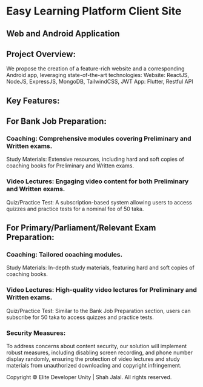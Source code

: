 # Easy Learning Platform Client Site

## Web and Android Application

## Project Overview:
We propose the creation of a feature-rich website and a corresponding Android app, leveraging state-of-the-art technologies:
Website: ReactJS, NodeJS, ExpressJS, MongoDB, TailwindCSS, JWT
App: Flutter, Restful API

## Key Features:
## For Bank Job Preparation:
### Coaching: Comprehensive modules covering Preliminary and Written exams.
Study Materials: Extensive resources, including hard and soft copies of coaching books for Preliminary and Written exams.
### Video Lectures: Engaging video content for both Preliminary and Written exams.
Quiz/Practice Test: A subscription-based system allowing users to access quizzes and practice tests for a nominal fee of 50 taka.

## For Primary/Parliament/Relevant Exam Preparation:
### Coaching: Tailored coaching modules.
Study Materials: In-depth study materials, featuring hard and soft copies of coaching books.
### Video Lectures: High-quality video lectures for Preliminary and Written exams.
Quiz/Practice Test: Similar to the Bank Job Preparation section, users can subscribe for 50 taka to access quizzes and practice tests.

### Security Measures:
To address concerns about content security, our solution will implement robust measures, including disabling screen recording, and phone number display randomly, ensuring the protection of video lectures and study materials from unauthorized downloading and copyright infringement.


Copyright © Elite Developer Unity | Shah Jalal. All rights reserved.